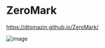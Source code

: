 # ZeroMark

https://dtomazin.github.io/ZeroMark/

![image](https://user-images.githubusercontent.com/38441099/50577292-223d8700-0dda-11e9-8e09-a723b731d4fe.png)
